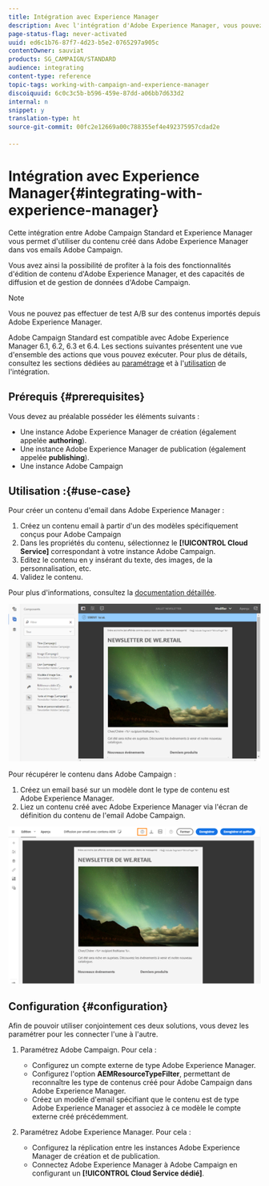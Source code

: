 ```yaml
---
title: Intégration avec Experience Manager
description: Avec l'intégration d'Adobe Experience Manager, vous pouvez créer du contenu directement dans AEM et l'utiliser ultérieurement dans Adobe Campaign.
page-status-flag: never-activated
uuid: ed6c1b76-87f7-4d23-b5e2-0765297a905c
contentOwner: sauviat
products: SG_CAMPAIGN/STANDARD
audience: integrating
content-type: reference
topic-tags: working-with-campaign-and-experience-manager
discoiquuid: 6c0c3c5b-b596-459e-87dd-a06bb7d633d2
internal: n
snippet: y
translation-type: ht
source-git-commit: 00fc2e12669a00c788355ef4e492375957cdad2e

---
```



# Intégration avec Experience Manager{#integrating-with-experience-manager}

Cette intégration entre Adobe Campaign Standard et Experience Manager vous permet d'utiliser du contenu créé dans Adobe Experience Manager dans vos emails Adobe Campaign.

Vous avez ainsi la possibilité de profiter à la fois des fonctionnalités d'édition de contenu d'Adobe Experience Manager, et des capacités de diffusion et de gestion de données d'Adobe Campaign.

>[!NOTE]
>
>Vous ne pouvez pas effectuer de test A/B sur des contenus importés depuis Adobe Experience Manager.

Adobe Campaign Standard est compatible avec Adobe Experience Manager 6.1, 6.2, 6.3 et 6.4. Les sections suivantes présentent une vue d'ensemble des actions que vous pouvez exécuter. Pour plus de détails, consultez les sections dédiées au [paramétrage](https://helpx.adobe.com/fr/experience-manager/6-4/sites/administering/using/campaignstandard.html) et à l'[utilisation](https://helpx.adobe.com/fr/experience-manager/6-4/sites/authoring/using/campaign.html) de l'intégration.

## Prérequis {#prerequisites}

Vous devez au préalable posséder les éléments suivants :

* Une instance Adobe Experience Manager de création (également appelée **authoring**).
* Une instance Adobe Experience Manager de publication (également appelée **publishing**).
* Une instance Adobe Campaign

## Utilisation :{#use-case}

Pour créer un contenu d'email dans Adobe Experience Manager :

1. Créez un contenu email à partir d'un des modèles spécifiquement conçus pour Adobe Campaign
1. Dans les propriétés du contenu, sélectionnez le **[!UICONTROL Cloud Service]** correspondant à votre instance Adobe Campaign.
1. Editez le contenu en y insérant du texte, des images, de la personnalisation, etc.
1. Validez le contenu.

Pour plus d'informations, consultez la [documentation détaillée](https://docs.adobe.com/docs/fr/aem/6-2/author/personalization/adobe-campaign/campaign.html).

![](assets/aem_content.png)

Pour récupérer le contenu dans Adobe Campaign :

1. Créez un email basé sur un modèle dont le type de contenu est Adobe Experience Manager.
1. Liez un contenu créé avec Adobe Experience Manager via l'écran de définition du contenu de l'email Adobe Campaign.

![](assets/aem_linked_content.png)

## Configuration {#configuration}

Afin de pouvoir utiliser conjointement ces deux solutions, vous devez les paramétrer pour les connecter l'une à l'autre.

1. Paramétrez Adobe Campaign. Pour cela :

   * Configurez un compte externe de type Adobe Experience Manager.
   * Configurez l'option **AEMResourceTypeFilter**, permettant de reconnaître les type de contenus créé pour Adobe Campaign dans Adobe Experience Manager.
   * Créez un modèle d'email spécifiant que le contenu est de type Adobe Experience Manager et associez à ce modèle le compte externe créé précédemment.

1. Paramétrez Adobe Experience Manager. Pour cela :

   * Configurez la réplication entre les instances Adobe Experience Manager de création et de publication.
   * Connectez Adobe Experience Manager à Adobe Campaign en configurant un **[!UICONTROL Cloud Service dédié]**.

